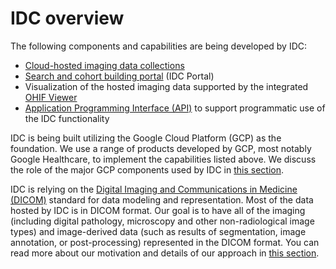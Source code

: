 # IDC overview

The following components and capabilities are being developed by IDC:

* [Cloud-hosted imaging data collections](../data/introduction.md)
* [Search and cohort building portal](../portal/getting-started.md) \(IDC Portal\)
* Visualization of the hosted imaging data supported by the integrated [OHIF Viewer](https://github.com/OHIF/Viewers)
* [Application Programming Interface \(API\)](../api/getting-started.md) to support programmatic use of the IDC functionality

IDC is being built utilizing the Google Cloud Platform \(GCP\) as the foundation. We use a range of products developed by GCP, most notably Google Healthcare, to implement the capabilities listed above. We discuss the role of the major GCP components used by IDC in [this section](google-cloud-platform.md).

IDC is relying on the [Digital Imaging and Communications in Medicine \(DICOM\)](https://www.dicomstandard.org/) standard for data modeling and representation. Most of the data hosted by IDC is in DICOM format. Our goal is to have all of the imaging \(including digital pathology, microscopy and other non-radiological image types\) and image-derived data \(such as results of segmentation, image annotation, or post-processing\) represented in the DICOM format. You can read more about our motivation and details of our approach in [this section](dicom.md).



